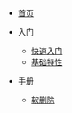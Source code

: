 
- [首页](/)

- 入门

  - [快速入门](/getstarted/quickstart "快速入门")
  - [基础特性](/getstarted/basic-features "基础特性")

- 手册

  - [软删除](/manual/soft-delete "软删除")

